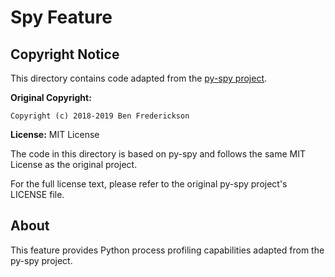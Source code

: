 # Spy Feature

## Copyright Notice

This directory contains code adapted from the [py-spy project](https://github.com/benfred/py-spy).

**Original Copyright:**

```text
Copyright (c) 2018-2019 Ben Frederickson
```

**License:** MIT License

The code in this directory is based on py-spy and follows the same MIT License as the original project.

For the full license text, please refer to the original py-spy project's LICENSE file.

## About

This feature provides Python process profiling capabilities adapted from the py-spy project.
